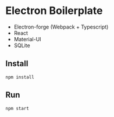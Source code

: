 # Electron Boilerplate
- Electron-forge (Webpack + Typescript)
- React
- Material-UI
- SQLite

## Install
`npm install`

## Run
`npm start`

